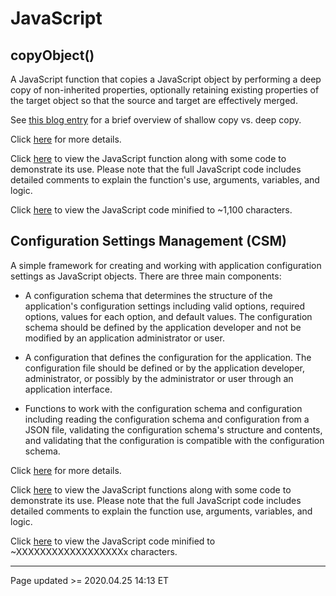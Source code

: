 # JavaScript

## copyObject()

A JavaScript function that copies a JavaScript object by performing a deep copy of non-inherited properties, optionally retaining existing properties of the target object so that the source and target are effectively merged.

See [this blog entry](/pages/blog.md#04/24_-_Shallow_Copy_vs._Deep_Copy,_and_copyObject) for a brief overview of shallow copy vs. deep copy.

Click [here](copyObject.md) for more details.

Click [here](https://www.scheidel.net/library/copyObject.js) to view the JavaScript function along with some code to demonstrate its use. Please note that the full JavaScript code includes detailed comments to explain the function's use, arguments, variables, and logic.

Click [here](https://www.scheidel.net/library/copyObject-mini.js) to view the JavaScript code minified to ~1,100 characters.

## Configuration Settings Management (CSM)

A simple framework for creating and working with application configuration settings as JavaScript objects. There are three main components:

 - A configuration schema that determines the structure of the application's configuration settings including valid options, required options, values for each option, and default values. The configuration schema should be defined by the application developer and not be modified by an application administrator or user.

 - A configuration that defines the configuration for the application. The configuration file should be defined or by the application developer, administrator, or possibly by the administrator or user through an application interface.

 - Functions to work with the configuration schema and configuration including reading the configuration schema and configuration from a JSON file, validating the configuration schema's structure and contents, and validating that the configuration is compatible with the configuration schema.

Click [here](csm.md) for more details.

Click [here](https://www.scheidel.net/library/csm.js) to view the JavaScript functions along with some code to demonstrate its use. Please note that the full JavaScript code includes detailed comments to explain the function use, arguments, variables, and logic.

Click [here](https://www.scheidel.net/library/csm-mini.js) to view the JavaScript code minified to ~XXXXXXXXXXXXXXXXXXx characters.

<hr class="tight"><p class="timestamp">Page updated >= 2020.04.25 14:13 ET</p>
